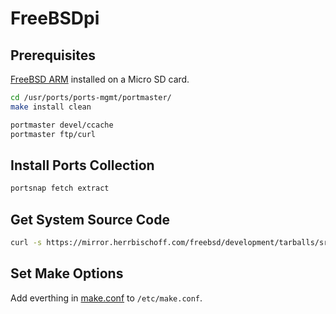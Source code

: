 # FreeBSDpi

## Prerequisites

[FreeBSD ARM](https://mirror.herrbischoff.com/freebsd/releases/ISO-IMAGES/11.0/FreeBSD-11.0-RELEASE-arm-armv6-RPI2.img.xz) installed on a Micro SD card.

```sh
cd /usr/ports/ports-mgmt/portmaster/
make install clean

portmaster devel/ccache
portmaster ftp/curl
```

## Install Ports Collection

```sh
portsnap fetch extract
```

## Get System Source Code

```sh
curl -s https://mirror.herrbischoff.com/freebsd/development/tarballs/src_stable_11.tar.gz | tar xfv - -C /usr
```

## Set Make Options

Add everthing in [make.conf](etc/make.conf) to `/etc/make.conf`.
